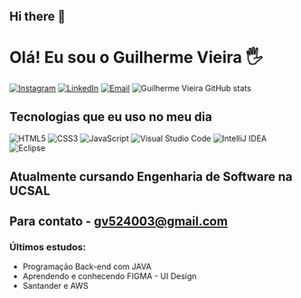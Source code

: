 ## Hi there 👋
# Olá! Eu sou o Guilherme Vieira 🖐️

[![Instagram](https://img.shields.io/badge/Instagram-E4405F?style=for-the-badge&logo=instagram&logoColor=white)](https://www.instagram.com)
[![LinkedIn](https://img.shields.io/badge/LinkedIn-0077B5?style=for-the-badge&logo=linkedin&logoColor=white)](https://www.linkedin.com/in/guilherme-vieira-0a3902322/)
[![Email](https://img.shields.io/badge/Email-0078D4?style=for-the-badge&logo=gmail&logoColor=white)](mailto:gv524003@gmail.com)
![Guilherme Vieira GitHub stats](https://github-readme-stats.vercel.app/api?username=guilhermevieira-prog&show_icons=true&theme=dracula)

## Tecnologias que eu uso no meu dia

![HTML5](https://img.shields.io/badge/HTML5-E34F26?style=for-the-badge&logo=html5&logoColor=white)
![CSS3](https://img.shields.io/badge/CSS3-1572B6?style=for-the-badge&logo=css3&logoColor=white)
![JavaScript](https://img.shields.io/badge/JavaScript-F7DF1E?style=for-the-badge&logo=javascript&logoColor=black)
![Visual Studio Code](https://img.shields.io/badge/Visual_Studio_Code-0078D4?style=for-the-badge&logo=visual%20studio%20code&logoColor=white)
![IntelliJ IDEA](https://img.shields.io/badge/IntelliJ_IDEA-000000?style=for-the-badge&logo=intellij%20idea&logoColor=white)
![Eclipse](https://img.shields.io/badge/Eclipse-2C2255?style=for-the-badge&logo=eclipse&logoColor=white)

## Atualmente cursando Engenharia de Software na UCSAL
## Para contato - gv524003@gmail.com

### Últimos estudos:

- Programação Back-end com JAVA
- Aprendendo e conhecendo FIGMA - UI Design
- Santander e AWS


